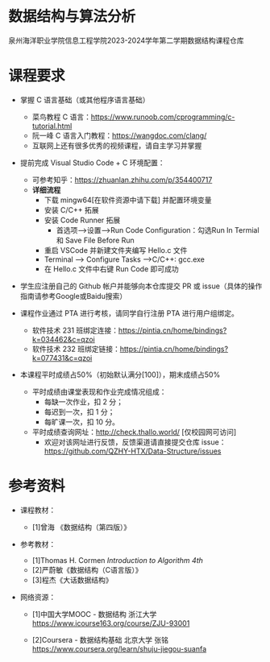 # 数据结构与算法分析
泉州海洋职业学院信息工程学院2023-2024学年第二学期数据结构课程仓库

# 课程要求
- 掌握 C 语言基础（或其他程序语言基础）
    - 菜鸟教程 C 语言：https://www.runoob.com/cprogramming/c-tutorial.html
    - 阮一峰 C 语言入门教程：https://wangdoc.com/clang/
    - 互联网上还有很多优秀的视频课程，请自主学习并掌握

- 提前完成 Visual Studio Code + C 环境配置：
    - 可参考知乎：https://zhuanlan.zhihu.com/p/354400717
    - **详细流程**
        - 下载 mingw64[在软件资源中请下载] 并配置环境变量
        - 安装 C/C++ 拓展
        - 安装 Code Runner 拓展
            - 首选项——>设置——>Run Code Configuration：勾选Run In Termial 和 Save File Before Run
        - 重启 VSCode 并新建文件夹编写 Hello.c 文件
        - Terminal ——> Configure Tasks ——>C/C++: gcc.exe
        - 在 Hello.c 文件中右键 Run Code 即可成功

- 学生应注册自己的 Github 帐户并能够向本仓库提交 PR 或 issue（具体的操作指南请参考Google或Baidu搜索）

- 课程作业通过 PTA 进行考核，请同学自行注册 PTA 进行用户组绑定。
    - 软件技术 231 班绑定连接：https://pintia.cn/home/bindings?k=034462&c=qzoi
    - 软件技术 232 班绑定链接：https://pintia.cn/home/bindings?k=077431&c=qzoi
- 本课程平时成绩占50%（初始默认满分[100]），期末成绩占50%
    - 平时成绩由课堂表现和作业完成情况组成：
        - 每缺一次作业，扣 2 分；
        - 每迟到一次，扣 1 分；
        - 每旷课一次，扣 10 分。
    - 平时成绩查询网址：http://check.thallo.world/ [仅校园网可访问]
        - 欢迎对该网址进行反馈，反馈渠道请直接提交仓库 issue：https://github.com/QZHY-HTX/Data-Structure/issues
        
# 参考资料
- 课程教材：
    - [1]曾海 《数据结构（第四版）》

- 参考教材：
    - [1]Thomas H. Cormen *Introduction to Algorithm 4th*
    - [2]严蔚敏《数据结构（C语言版）》
    - [3]程杰《大话数据结构》

- 网络资源：
    - [1]中国大学MOOC - 数据结构 浙江大学 https://www.icourse163.org/course/ZJU-93001

    - [2]Coursera - 数据结构基础 北京大学 张铭 https://www.coursera.org/learn/shuju-jiegou-suanfa

